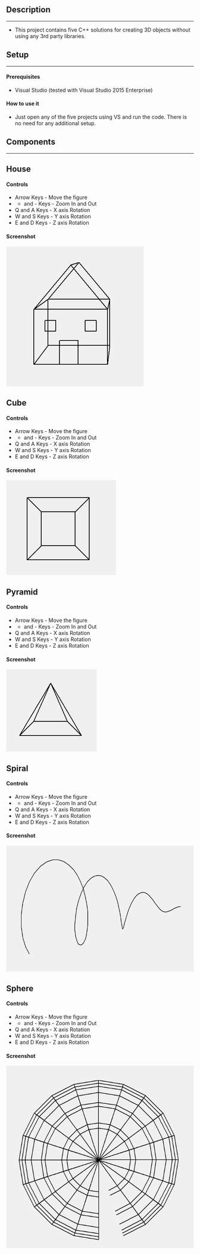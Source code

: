## Description
--------------
* This project contains five C++ solutions for creating 3D objects without using any 3rd party libraries. 

## Setup
--------
#### Prerequisites
* Visual Studio (tested with Visual Studio 2015 Enterprise)

#### How to use it
* Just open any of the five projects using VS and run the code. There is no need for any additional setup.

## Components
-------------
## House
#### Controls
* Arrow Keys - Move the figure
* + and - Keys - Zoom In and Out
* Q and A Keys - X axis Rotation
* W and S Keys - Y axis Rotation
* E and D Keys - Z axis Rotation
#### Screenshot
![alt tag](https://raw.githubusercontent.com/abogeorge/MFC-3D-Graphics/master/imgs/house.png)
## Cube
#### Controls
* Arrow Keys - Move the figure
* + and - Keys - Zoom In and Out
* Q and A Keys - X axis Rotation
* W and S Keys - Y axis Rotation
* E and D Keys - Z axis Rotation
#### Screenshot
![alt tag](https://raw.githubusercontent.com/abogeorge/MFC-3D-Graphics/master/imgs/cube.png)
## Pyramid
#### Controls
* Arrow Keys - Move the figure
* + and - Keys - Zoom In and Out
* Q and A Keys - X axis Rotation
* W and S Keys - Y axis Rotation
* E and D Keys - Z axis Rotation
#### Screenshot
![alt tag](https://raw.githubusercontent.com/abogeorge/MFC-3D-Graphics/master/imgs/pyramid.png)
## Spiral
#### Controls
* Arrow Keys - Move the figure
* + and - Keys - Zoom In and Out
* Q and A Keys - X axis Rotation
* W and S Keys - Y axis Rotation
* E and D Keys - Z axis Rotation
#### Screenshot
![alt tag](https://raw.githubusercontent.com/abogeorge/MFC-3D-Graphics/master/imgs/spiral.png)
## Sphere
#### Controls
* Arrow Keys - Move the figure
* + and - Keys - Zoom In and Out
* Q and A Keys - X axis Rotation
* W and S Keys - Y axis Rotation
* E and D Keys - Z axis Rotation
#### Screenshot
![alt tag](https://raw.githubusercontent.com/abogeorge/MFC-3D-Graphics/master/imgs/sphere.png)